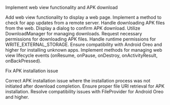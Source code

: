 Implement web view functionality and APK download

Add web view functionality to display a web page.
Implement a method to check for app updates from a remote server.
Handle downloading APK files from the web.
Display a dialog to confirm APK download.
Utilize DownloadManager for managing downloads.
Request necessary permissions for downloading APK files.
Handle runtime permissions for WRITE_EXTERNAL_STORAGE.
Ensure compatibility with Android Oreo and higher for installing unknown apps.
Implement methods for managing web view lifecycle events (onResume, onPause, onDestroy, onActivityResult, onBackPressed).

 Fix APK installation issue

Correct APK installation issue where the installation process was not initiated after download completion.
Ensure proper file URI retrieval for APK installation.
Resolve compatibility issues with FileProvider for Android Oreo and higher.
